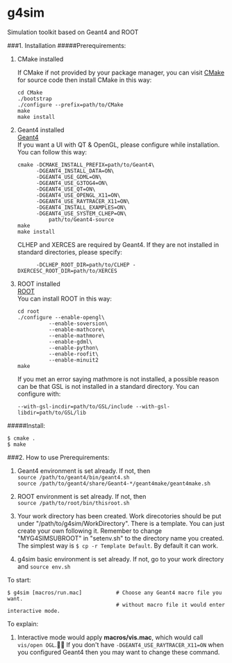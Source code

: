 g4sim
=====

Simulation toolkit based on Geant4 and ROOT 

###1. Installation
#####Prerequirements:  
1.	CMake installed

	If CMake if not provided by your package manager, you can visit [CMake](http://www.cmake.org/) for source code then install CMake in this way:

		cd CMake
		./bootstrap
		./configure --prefix=path/to/CMake
		make
		make install
	
2.	Geant4 installed  
	[Geant4](http://geant4.cern.ch/)  
	If you want a UI with QT & OpenGL, please configure while installation.
	You can follow this way:

		cmake -DCMAKE_INSTALL_PREFIX=path/to/Geant4\
			  -DGEANT4_INSTALL_DATA=ON\
			  -DGEANT4_USE_GDML=ON\
			  -DGEANT4_USE_G3TOG4=ON\
			  -DGEANT4_USE_QT=ON\
			  -DGEANT4_USE_OPENGL_X11=ON\
			  -DGEANT4_USE_RAYTRACER_X11=ON\
			  -DGEANT4_INSTALL_EXAMPLES=ON\
			  -DGEANT4_USE_SYSTEM_CLHEP=ON\
	      		  path/to/Geant4-source
		make
		make install
	      
	CLHEP and XERCES are required by Geant4. If they are not installed in standard directories, please specify:

			  -DCLHEP_ROOT_DIR=path/to/CLHEP -DXERCESC_ROOT_DIR=path/to/XERCES
	      		  
3.	ROOT installed  
	[ROOT](http://root.cern.ch/drupal/)  
	You can install ROOT in this way:

		cd root
		./configure --enable-opengl\
		          --enable-soversion\
		          --enable-mathcore\
		          --enable-mathmore\
		          --enable-gdml\
		          --enable-python\
		          --enable-roofit\
		          --enable-minuit2
		make
		
	If you met an error saying mathmore is not installed, a possible reason can be that GSL is not installed in a standard directory. You can configure with:

		--with-gsl-incdir=path/to/GSL/include --with-gsl-libdir=path/to/GSL/lib

#####Install:

	$ cmake .
	$ make
	
###2. How to use
Prerequirements:  
	
1. 	Geant4 environment is set already. If not, then  
`source /path/to/geant4/bin/geant4.sh`  
`source /path/to/geant4/share/Geant4-*/geant4make/geant4make.sh`
	
2.	ROOT environment is set already. If not, then  
`source /path/to/root/bin/thisroot.sh`

3.	Your work directory has been created.
Work direcotories should be put under "/path/to/g4sim/WorkDirectory".
There is a template. You can just create your own following it.
Remember to change "MYG4SIMSUBROOT" in "setenv.sh" to the directory name you created.
The simplest way is ``$ cp -r Template Default``. By default it can work.

4.	g4sim basic environment is set already. If not, go to your work directory and
`source env.sh`

To start:  

	$ g4sim [macros/run.mac]           # Choose any Geant4 macro file you want.
	                                   # without macro file it would enter interactive mode.
	                                   
To explain:  

1.	Interactive mode would apply **macros/vis.mac**, which would call `vis/open OGL`.
		If you don't have `-DGEANT4_USE_RAYTRACER_X11=ON` when you configured Geant4
		then you may want to change these command.
